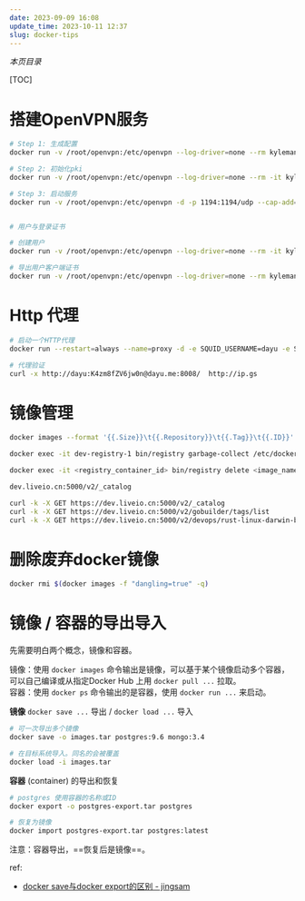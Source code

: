 ```yaml
---
date: 2023-09-09 16:08
update_time: 2023-10-11 12:37
slug: docker-tips
---
```


*本页目录*

[TOC]

# 搭建OpenVPN服务

```bash
# Step 1: 生成配置
docker run -v /root/openvpn:/etc/openvpn --log-driver=none --rm kylemanna/openvpn ovpn_genconfig -u udp://y4.yuid.org

# Step 2: 初始化pki
docker run -v /root/openvpn:/etc/openvpn --log-driver=none --rm -it kylemanna/openvpn ovpn_initpki

# Step 3: 启动服务
docker run -v /root/openvpn:/etc/openvpn -d -p 1194:1194/udp --cap-add=NET_ADMIN --name ovpn kylemanna/openvpn


# 用户与登录证书

# 创建用户
docker run -v /root/openvpn:/etc/openvpn --log-driver=none --rm -it kylemanna/openvpn easyrsa build-client-full dayu nopass

# 导出用户客户端证书
docker run -v /root/openvpn:/etc/openvpn --log-driver=none --rm kylemanna/openvpn ovpn_getclient dayu > member/dayu.ovpn
```

# Http 代理

```bash
# 启动一个HTTP代理
docker run --restart=always --name=proxy -d -e SQUID_USERNAME=dayu -e SQUID_PASSWORD=K4zm8fZV6jw0n -p 8008:3128 robhaswell/squid-authenticated

# 代理验证
curl -x http://dayu:K4zm8fZV6jw0n@dayu.me:8008/  http://ip.gs
```

# 镜像管理

```bash
docker images --format '{{.Size}}\t{{.Repository}}\t{{.Tag}}\t{{.ID}}' | sort -h

docker exec -it dev-registry-1 bin/registry garbage-collect /etc/docker/registry/config.yml

docker exec -it <registry_container_id> bin/registry delete <image_name>:<tag>

dev.liveio.cn:5000/v2/_catalog

curl -k -X GET https://dev.liveio.cn:5000/v2/_catalog
curl -k -X GET https://dev.liveio.cn:5000/v2/gobuilder/tags/list
curl -k -X GET https://dev.liveio.cn:5000/v2/devops/rust-linux-darwin-builder/tags/list
```

# 删除废弃docker镜像

```bash
docker rmi $(docker images -f "dangling=true" -q)
```


# 镜像 / 容器的导出导入

先需要明白两个概念，镜像和容器。

镜像：使用 `docker images` 命令输出是镜像，可以基于某个镜像启动多个容器，可以自己编译或从指定Docker Hub 上用 `docker pull ...` 拉取。  
容器：使用 `docker ps` 命令输出的是容器，使用 `docker run ...` 来启动。

**镜像** `docker save ...` 导出 / `docker load ...` 导入

```bash
# 可一次导出多个镜像
docker save -o images.tar postgres:9.6 mongo:3.4

# 在目标系统导入。同名的会被覆盖
docker load -i images.tar
```

**容器** (container) 的导出和恢复

```bash
# postgres 使用容器的名称或ID
docker export -o postgres-export.tar postgres

# 恢复为镜像
docker import postgres-export.tar postgres:latest
```

注意：容器导出，==恢复后是镜像==。

ref: 

- [docker save与docker export的区别 - jingsam](https://jingsam.github.io/2017/08/26/docker-save-and-docker-export.html)
